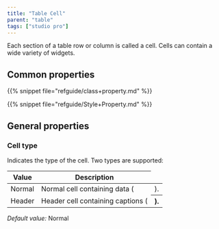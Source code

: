 ```yaml
---
title: "Table Cell"
parent: "table"
tags: ["studio pro"]
---
```


Each section of a table row or column is called a cell. Cells can contain a wide variety of widgets.

## Common properties

{{% snippet file="refguide/class+property.md" %}}

{{% snippet file="refguide/Style+Property.md" %}}

## General properties

### Cell type

Indicates the type of the cell. Two types are supported:

| Value | Description |
| --- | --- |
| Normal | Normal cell containing data (<td>). |
| Header | Header cell containing captions (<th>). |

_Default value:_ Normal
